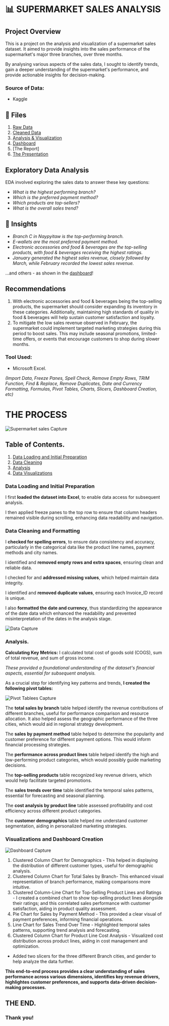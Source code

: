 # 📊 SUPERMARKET SALES ANALYSIS
## Project Overview
This is a project on the analysis and visualization of a supermarket sales dataset.
It aimed to provide insights into the sales performance of the supermarket's major three branches, over three months.

By analysing various aspects of the sales data, I sought to identify trends, gain a deeper understanding of the supermarket's performance, and provide actionable insights for decision-making.

### Source of Data:
- Kaggle

## 📂 Files
1. [Raw Data](https://github.com/patriciavalentine/SUPERMARKET-SALES-ANALYSIS/blob/main/Supermarket%20Sales%20Dataset.xlsx)
2. [Cleaned Data](https://github.com/patriciavalentine/SUPERMARKET-SALES-ANALYSIS/blob/main/Supermarket%20Sales%20Dataset%20-%20Cleaned.xlsx)
3. [Analysis & Visualization](https://github.com/patriciavalentine/SUPERMARKET-SALES-ANALYSIS/blob/main/Supermarket%20Sales%20-%20EXCEL%20PROJECT.xlsx)
4. [Dashboard](https://github.com/patriciavalentine/SUPERMARKET-SALES-ANALYSIS/blob/main/Dashboard%20Capture.PNG)
5. [The Report]
6. [The Presentation](https://github.com/patriciavalentine/SUPERMARKET-SALES-ANALYSIS/blob/main/Supermarket%20Sales%20Analysis%20Report%20Presentation.pdf)

## Exploratory Data Analysis
EDA involved exploring the sales data to answer these key questions:
- *What is the highest performing branch?*
- *Which is the preferred payment method?*
- *Which products are top-sellers?*
- *What is the overall sales trend?*

## 📑 Insights
- *Branch C in Naypyitaw is the top-performing branch.*
- *E-wallets are the most preferred payment method.*
- *Electronic accessories and food & beverages are the top-selling products, with food & beverages receiving the highest ratings.*
- *January generated the highest sales revenue, closely followed by March, while February recorded the lowest sales revenue.*

...and others - as shown in the [dashboard](https://github.com/patriciavalentine/SUPERMARKET-SALES-ANALYSIS/blob/main/Dashboard%20Capture.PNG)!

## Recommendations
1. With electronic accessories and food & beverages being the top-selling products, the supermarket should consider expanding its inventory in these categories. Additionally, maintaining high standards of quality in food & beverages will help sustain customer satisfaction and loyalty.
2. To mitigate the low sales revenue observed in February, the supermarket could implement targeted marketing strategies during this period to boost sales. This may include seasonal promotions, limited-time offers, or events that encourage customers to shop during slower months.

### Tool Used:
- Microsoft Excel.

*(Import Data, Freeze Panes, Spell Check, Remove Empty Rows, TRIM Function, Find & Replace, Remove Duplicates, Date and Currency Formatting, Formulas, Pivot Tables, Charts, Slicers, Dashboard Creation, etc)*

# THE PROCESS

![Supermarket sales Capture](https://github.com/user-attachments/assets/23b6c855-eb31-4aa2-b982-55c70300caec)

## Table of Contents.
1. [Data Loading and Initial Preparation](#data-loading-and-initial-preparation)
2. [Data Cleaning](#data-cleaning-and-formatting)
3. [Analysis](#analysis)
4. [Data Visualizations](#visualizations-and-dashboard-creation)

### Data Loading and Initial Preparation
I first **loaded the dataset into Excel**, to enable data access for subsequent analysis.

I then applied freeze panes to the top row to ensure that column headers remained visible during scrolling, enhancing data readability and navigation.

### Data Cleaning and Formatting
I **checked for spelling errors**, to ensure data consistency and accuracy, particularly in the categorical data like the product line names, payment methods and city names.

I identified and **removed empty rows and extra spaces**, ensuring clean and reliable data.

I checked for and **addressed missing values**, which helped maintain data integrity.

I identified and **removed duplicate values**, ensuring each Invoice_ID record is unique.

I also **formatted the date and currency**, thus standardizing the appearance of the date data which enhanced the readability and prevented misinterpretation of the dates in the analysis stage.

![Data Capture](https://github.com/user-attachments/assets/62a0c348-f3ff-45a1-ae1b-fcf641dfc8da)


### Analysis.
**Calculating Key Metrics:**
I calculated total cost of goods sold (COGS), sum of total revenue, and sum of gross income.

*These provided a foundational understanding of the dataset's financial aspects, essential for subsequent analysis.*

As a crucial step for identifying key patterns and trends, **I created the following pivot tables:**

![Pivot Tablees Capture](https://github.com/user-attachments/assets/6eeb308c-ff25-4a23-867c-930ab051a238)

The **total sales by branch** table helped identify the revenue contributions of different branches, useful for performance comparison and resource allocation. It also helped assess the geographic performance of the three cities, which would aid in regional strategy development.

The **sales by payment method** table helped to determine the popularity and customer preference for different payment options. This would inform financial processing strategies.

The **performance across product lines** table helped identify the high and low-performing product categories, which would possibly guide marketing decisions.

The **top-selling products** table recognized key revenue drivers, which would help facilitate targeted promotions.

The **sales trends over time** table identified the temporal sales patterns, essential for forecasting and seasonal planning.

The **cost analysis by product line** table assessed profitability and cost efficiency across different product categories.

The **customer demographics** table helped me understand customer segmentation, aiding in personalized marketing strategies.

### Visualizations and Dashboard Creation

![Dashboard Capture](https://github.com/user-attachments/assets/4a35f9a5-0cee-429b-acff-1d271c6cf7fc)

1. Clustered Column Chart for Demographics - This helped in displaying the distribution of different customer types, useful for demographic analysis.
2. Clustered Column Chart for Total Sales by Branch- This enhanced visual representation of branch performance, making comparisons more intuitive.
3. Clustered Column-Line Chart for Top-Selling Product Lines and Ratings - I created a combined chart to show top-selling product lines alongside their ratings; and this correlated sales performance with customer satisfaction, aiding in product quality assessment.
4. Pie Chart for Sales by Payment Method - This provided a clear visual of payment preferences, informing financial operations.
5. Line Chart for Sales Trend Over Time - Highlighted temporal sales patterns, supporting trend analysis and forecasting.
6. Clustered Column Chart for Product Line Cost Analysis - Visualized cost distribution across product lines, aiding in cost management and optimization.
- Added two slicers for the three different Branch cities, and gender to help analyze the data further. 


**This end-to-end process provides a clear understanding of sales performance across various dimensions, identifies key revenue drivers, highlightes customer preferences, and supports data-driven decision-making processes.**

## THE END.
### Thank you!
